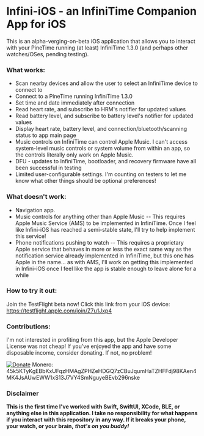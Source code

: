 # Infini-iOS - an InfiniTime Companion App for iOS

This is an alpha-verging-on-beta iOS application that allows you to interact with your PineTime running (at least) InfiniTime 1.3.0 (and perhaps other watches/OSes, pending testing).

### What works:
- Scan nearby devices and allow the user to select an InfiniTime device to connect to
- Connect to a PineTime running InfiniTime 1.3.0
- Set time and date immediately after connection
- Read heart rate, and subscribe to HRM's notifier for updated values
- Read battery level, and subscribe to battery level's notifier for updated values
- Display heart rate, battery level, and connection/bluetooth/scanning status to app main page
- Music controls on InfiniTime can control Apple Music. I can't access system-level music controls or system volume from within an app, so the controls literally only work on Apple Music.
- DFU - updates to InfiniTime, bootloader, and recovery firmware have all been successful in testing
- Limited user-configurable settings. I'm counting on testers to let me know what other things should be optional preferences!

### What doesn't work:
- Navigation app.
- Music controls for anything other than Apple Music -- This requires Apple Music Service (AMS) to be implemented in InfiniTime. Once I feel like Infini-iOS has reached a semi-stable state, I'll try to help implement this service!
- Phone notifications pushing to watch -- This requires a proprietary Apple service that behaves in more or less the exact same way as the notification service already implemented in InfiniTime, but this one has Apple in the name... as with AMS, I'll work on getting this implemented in Infini-iOS once I feel like the app is stable enough to leave alone for a while

### How to try it out:
Join the TestFlight beta now! Click this link from your iOS device: https://testflight.apple.com/join/Z7u1Jxp4

### Contributions:
I'm not interested in profiting from this app, but the Apple Developer License was not cheap! If you've enjoyed the app and have some disposable income, consider donating. If not, no problem!

[![Donate](https://img.shields.io/badge/Donate-PayPal-green.svg)](https://paypal.me/alexemry)
Monero: 45k5KTyKgEBbKxUFqzHMAgZPHZeHDGQ7zCBuJqumHaTZHFFdj98KAen4MK4JsAUwEWW1xS13J7VY4SmNguyeBEvb296nske

### Disclaimer
**This is the first time I've worked with Swift, SwiftUI, XCode, BLE, or anything else in this application. I take no responsibility for what happens if you interact with this repository in any way. If it breaks your phone, your watch, or your brain,** ***that's on you buddy!***
